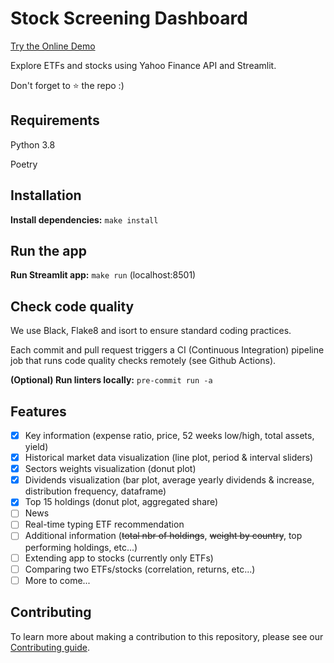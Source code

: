 # Stock Screening Dashboard

[Try the Online Demo](https://fdebrain-stock-screening-dashboard-app-4jmasj.streamlitapp.com/)

Explore ETFs and stocks using Yahoo Finance API and Streamlit.

Don't forget to :star: the repo :)

## Requirements

Python 3.8

Poetry

## Installation

**Install dependencies:** `make install`

## Run the app

**Run Streamlit app:** `make run` (localhost:8501)

## Check code quality

We use Black, Flake8 and isort to ensure standard coding practices.

Each commit and pull request triggers a CI (Continuous Integration) pipeline job that runs code quality checks remotely (see Github Actions).

**(Optional) Run linters locally:** `pre-commit run -a`

## Features

- [x] Key information (expense ratio, price, 52 weeks low/high, total assets, yield)
- [x] Historical market data visualization (line plot, period & interval sliders)
- [x] Sectors weights visualization (donut plot)
- [x] Dividends visualization (bar plot, average yearly dividends & increase, distribution frequency, dataframe)
- [x] Top 15 holdings (donut plot, aggregated share)
- [ ] News
- [ ] Real-time typing ETF recommendation
- [ ] Additional information (~~total nbr of holdings~~, ~~weight by country~~, top performing holdings, etc...)
- [ ] Extending app to stocks (currently only ETFs)
- [ ] Comparing two ETFs/stocks (correlation, returns, etc...)
- [ ] More to come...

## Contributing
To learn more about making a contribution to this repository, please see our [Contributing guide](https://github.com/fdebrain/stock-screening-dashboard/blob/master/CONTRIBUTING.md).
